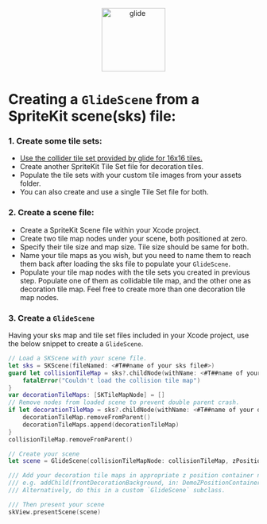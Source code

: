 <p align="center">
    <img src="https://github.com/cocoatoucher/Glide/raw/master/Docs/glide_logo_transparent.png" width="128" max-width="80%" alt="glide"/>
</p>

# Creating a `GlideScene` from a SpriteKit scene(sks) file:

### 1. Create some tile sets:
- [Use the collider tile set provided by glide for 16x16 tiles.](https://github.com/cocoatoucher/Glide/raw/master/Docs/Sks/GlideColliderTileSet.sks.zip)
- Create another SpriteKit Tile Set file for decoration tiles.
- Populate the tile sets with your custom tile images from your assets folder.
- You can also create and use a single Tile Set file for both.

### 2. Create a scene file:
- Create a SpriteKit Scene file within your Xcode project.
- Create two tile map nodes under your scene, both positioned at zero.
- Specify their tile size and map size. Tile size should be same for both.
- Name your tile maps as you wish, but you need to name them to reach them back after loading the sks file to populate your `GlideScene`.
- Populate your tile map nodes with the tile sets you created in previous step. Populate one of them as collidable tile map, and the other one as decoration tile map. Feel free to create more than one decoration tile map nodes.

### 3. Create a `GlideScene`

Having your sks map and tile set files included in your Xcode project, use the below snippet to create a `GlideScene`.

```swift
// Load a SKScene with your scene file.
let sks = SKScene(fileNamed: <#T##name of your sks file#>)
guard let collisionTileMap = sks?.childNode(withName: <#T##name of your collision tile map#>) as? SKTileMapNode else {
	fatalError("Couldn't load the collision tile map")
}
var decorationTileMaps: [SKTileMapNode] = []
// Remove nodes from loaded scene to prevent double parent crash.
if let decorationTileMap = sks?.childNode(withName: <#T##name of your decoration tile map#>) as? SKTileMapNode {
	decorationTileMap.removeFromParent()
	decorationTileMaps.append(decorationTileMap)
}
collisionTileMap.removeFromParent()

// Create your scene
let scene = GlideScene(collisionTileMapNode: collisionTileMap, zPositionContainers: <#T##[ZPositionContainer]#>)

/// Add your decoration tile maps in appropriate z position container nodes.
/// e.g. addChild(frontDecorationBackground, in: DemoZPositionContainer.frontDecoration)
/// Alternatively, do this in a custom `GlideScene` subclass.

/// Then present your scene
skView.presentScene(scene)
```
